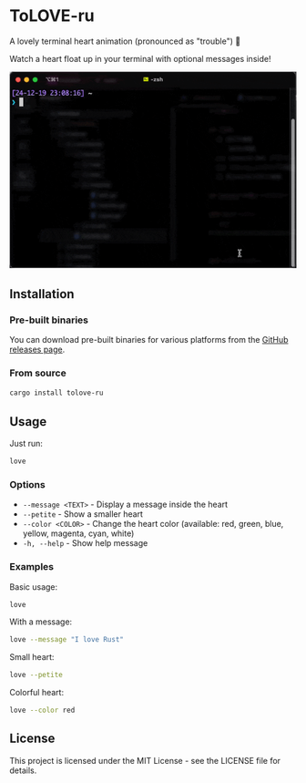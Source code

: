 # ToLOVE-ru

A lovely terminal heart animation (pronounced as "trouble") 💜

Watch a heart float up in your terminal with optional messages inside!

![demo.gif](assets/demo.gif)

## Installation

### Pre-built binaries

You can download pre-built binaries for various platforms from the [GitHub releases page](https://github.com/hidari/tolove-ru/releases).

### From source

```bash
cargo install tolove-ru
```

## Usage

Just run:
```bash
love
```

### Options

- `--message <TEXT>` - Display a message inside the heart
- `--petite` - Show a smaller heart
- `--color <COLOR>` - Change the heart color (available: red, green, blue, yellow, magenta, cyan, white)
- `-h, --help` - Show help message

### Examples

Basic usage:
```bash
love
```

With a message:
```bash
love --message "I love Rust"
```

Small heart:
```bash
love --petite
```

Colorful heart:
```bash
love --color red
```

## License

This project is licensed under the MIT License - see the LICENSE file for details.
